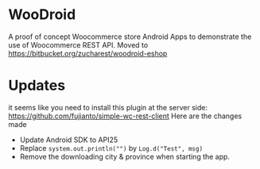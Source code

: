 # WooDroid
A proof of concept Woocommerce store Android Apps to demonstrate the use of Woocommerce REST API.
Moved to https://bitbucket.org/zucharest/woodroid-eshop

# Updates
it seems like you need to install this plugin at the server side:
https://github.com/fujianto/simple-wc-rest-client
Here are the changes made
- Update Android SDK to API25
- Replace `system.out.println("")` by `Log.d("Test", msg)`
- Remove the downloading city & province when starting the app.